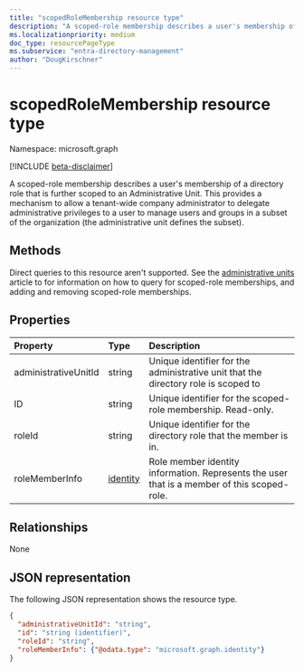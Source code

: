```yaml
---
title: "scopedRoleMembership resource type"
description: "A scoped-role membership describes a user's membership of a directory role that is further scoped to an Administrative Unit."
ms.localizationpriority: medium
doc_type: resourcePageType
ms.subservice: "entra-directory-management"
author: "DougKirschner"
---
```


# scopedRoleMembership resource type

Namespace: microsoft.graph

[!INCLUDE [beta-disclaimer](../../includes/beta-disclaimer.md)]

A scoped-role membership describes a user's membership of a directory role that is further scoped to an Administrative Unit.  This provides a mechanism to allow a tenant-wide company administrator to delegate administrative privileges to a user to manage users and groups in a subset of the organization (the administrative unit defines the subset).

## Methods
Direct queries to this resource aren't supported.  See the [administrative units](administrativeunit.md) article to for information on how to query for scoped-role memberships, and adding and removing scoped-role memberships.

## Properties
| Property   | Type | Description |
|:---------------|:--------|:----------|
|administrativeUnitId|string|Unique identifier for the administrative unit that the directory role is scoped to|
|ID|string| Unique identifier for the scoped-role membership. Read-only.|
|roleId|string| Unique identifier for the directory role that the member is in.|
|roleMemberInfo|[identity](identity.md)| Role member identity information. Represents the user that is a member of this scoped-role.|

## Relationships
None


## JSON representation

The following JSON representation shows the resource type.

<!-- {
  "blockType": "resource",
  "optionalProperties": [

  ],
  "@odata.type": "microsoft.graph.scopedRoleMembership",
  "baseType": "microsoft.graph.entity"
}-->

```json
{
  "administrativeUnitId": "string",
  "id": "string (identifier)",
  "roleId": "string",
  "roleMemberInfo": {"@odata.type": "microsoft.graph.identity"}
}

```

<!-- uuid: 8fcb5dbc-d5aa-4681-8e31-b001d5168d79
2015-10-25 14:57:30 UTC -->
<!--
{
  "type": "#page.annotation",
  "description": "scopedRoleMembership resource",
  "keywords": "",
  "section": "documentation",
  "tocPath": "",
  "suppressions": []
}
-->


